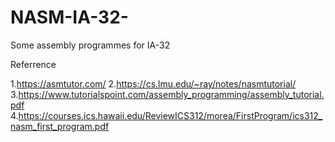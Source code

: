 # NASM-IA-32-
Some assembly programmes for IA-32

Referrence

1.https://asmtutor.com/
2.https://cs.lmu.edu/~ray/notes/nasmtutorial/
3.https://www.tutorialspoint.com/assembly_programming/assembly_tutorial.pdf
4.https://courses.ics.hawaii.edu/ReviewICS312/morea/FirstProgram/ics312_nasm_first_program.pdf
